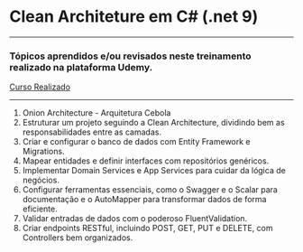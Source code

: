 # Clean Architeture em C# (.net 9)
<hr>
<h3>Tópicos aprendidos e/ou revisados neste treinamento realizado na plataforma Udemy.</h3>
<a href="https://www.udemy.com/course/clean-architecture-eleve-seu-conhecimento-em-dotnet/learn/lecture/47743527#overview">Curso Realizado</a>
<hr>
<ol>
  <li>Onion Architecture - Arquitetura Cebola</li>
  <li>Estruturar um projeto seguindo a Clean Architecture, dividindo bem as responsabilidades entre as camadas.</li>
  <li>Criar e configurar o banco de dados com Entity Framework e Migrations.</li>
  <li>Mapear entidades e definir interfaces com repositórios genéricos.</li>
  <li>Implementar Domain Services e App Services para cuidar da lógica de negócios.</li>
  <li>Configurar ferramentas essenciais, como o Swagger e o Scalar para documentação e o AutoMapper para transformar dados de forma eficiente.</li>
  <li>Validar entradas de dados com o poderoso FluentValidation.</li>
  <li>Criar endpoints RESTful, incluindo POST, GET, PUT e DELETE, com Controllers bem organizados.</li>  
</ol>




